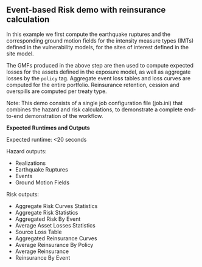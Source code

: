 Event-based Risk demo with reinsurance calculation
--------------------------------------------------

In this example we first compute the earthquake ruptures and the
corresponding ground motion fields for the intensity measure
types (IMTs) defined in the vulnerability models, for the sites
of interest defined in the site model.

The GMFs produced in the above step are then used to compute
expected losses for the assets defined in the exposure model, as
well as aggregate losses by the `policy` tag.
Aggregate event loss tables and loss curves are computed for
the entire portfolio.
Reinsurance retention, cession and overspills are computed per
treaty type.

Note: This demo consists of a single job configuration
file (job.ini) that combines the hazard and risk calculations, to
demonstrate a complete end-to-end demonstration of the workflow.

**Expected Runtimes and Outputs**

Expected runtime: <20 seconds

Hazard outputs:

- Realizations
- Earthquake Ruptures
- Events
- Ground Motion Fields

Risk outputs:

- Aggregate Risk Curves Statistics
- Aggregate Risk Statistics
- Aggregated Risk By Event
- Average Asset Losses Statistics
- Source Loss Table
- Aggregated Reinsurance Curves
- Average Reinsurance By Policy
- Average Reinsurance
- Reinsurance By Event

